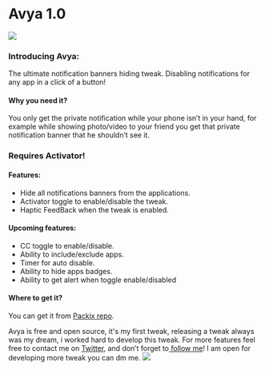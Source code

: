 # Avya 1.0

![](https://github.com/nasrawiziad/Avya/blob/main/Logo/avyalogo1.png?raw=true)

### Introducing Avya:
The ultimate notification banners hiding tweak.
Disabling notifications for any app in a click of a button!

#### Why you need it? 
You only get the private notification while your phone isn’t in your hand, for example while showing photo/video to your friend you get that private notification banner that he shouldn’t see it.

### Requires Activator!
#### Features: 
- Hide all notifications banners from the applications.
- Activator toggle to enable/disable the tweak.
- Haptic FeedBack when the tweak is enabled.

#### Upcoming features:
- CC toggle to enable/disable.
- Ability to include/exclude apps.
- Timer for auto disable.
- Ability to hide apps badges.
- Ability to get alert when toggle enable/disabled

#### Where to get it? 
You can get it from [Packix repo](https://repo.packix.com/ "Packix repo").

Avya is free and open source, it's my first tweak, releasing a tweak always was my dream, i worked hard to develop this tweak.
For more features feel free to contact me on [Twitter](https://twitter.com/BStar_dev "Twitter"), and don’t forget to[ follow me](https://twitter.com/BStar_dev " follow me")!
I am open for developing more tweak you can dm me.
[![](https://github.com/nasrawiziad/Avya/blob/main/Logo/blackstarlogo1.png?raw=true)](https://twitter.com/BStar_dev "![](https://github.com/nasrawiziad/Avya/blob/main/Logo/blackstarlogo1.png?raw=true)")
